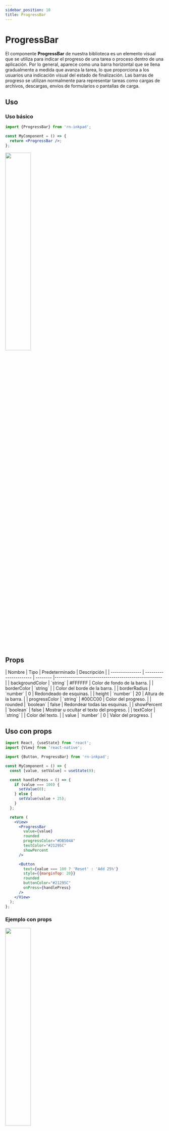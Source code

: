 ```yaml
---
sidebar_position: 10
title: ProgressBar
---
```


# ProgressBar

El componente **ProgressBar** de nuestra biblioteca es un elemento visual que se utiliza para indicar el progreso de una tarea o proceso dentro de una aplicación. Por lo general, aparece como una barra horizontal que se llena gradualmente a medida que avanza la tarea, lo que proporciona a los usuarios una indicación visual del estado de finalización. Las barras de progreso se utilizan normalmente para representar tareas como cargas de archivos, descargas, envíos de formularios o pantallas de carga.

## Uso

### Uso básico

```jsx
import {ProgressBar} from 'rn-inkpad';

const MyComponent = () => {
  return <ProgressBar />;
};
```

<img width="40%"  src="https://res.cloudinary.com/fercloudinary/image/upload/v1716306850/packages/progressbar/progress-simple_jqombo.png" />

## Props

<div class="table-responsive">
| Nombre | Tipo | Predeterminado | Descripción |
| --------------- | ---------------------- | -------- |----------------------------------------------------- |
| backgroundColor | `string` | #FFFFFF | Color de fondo de la barra. |
| borderColor | `string` |  | Color del borde de la barra. |
| borderRadius | `number` | 0 | Redondeado de esquinas. |
| height | `number` | 20 | Altura de la barra. |
| progressColor | `string` | #00CC00 | Color del progreso. |
| rounded | `boolean` | false | Redondear todas las esquinas. |
| showPercent | `boolean` | false | Mostrar u ocultar el texto del progreso. |
| textColor | `string` | | Color del texto. |
| value | `number` | 0 | Valor del progreso. |
</div>

## Uso con props

```jsx
import React, {useState} from 'react';
import {View} from 'react-native';

import {Button, ProgressBar} from 'rn-inkpad';

const MyComponent = () => {
  const [value, setValue] = useState(0);

  const handlePress = () => {
    if (value === 100) {
      setValue(0);
    } else {
      setValue(value + 25);
    }
  };

  return (
    <View>
      <ProgressBar
        value={value}
        rounded
        progressColor="#DB504A"
        textColor="#21295C"
        showPercent
      />

      <Button
        text={value === 100 ? 'Reset' : 'Add 25%'}
        style={{marginTop: 20}}
        rounded
        buttonColor="#21295C"
        onPress={handlePress}
      />
    </View>
  );
};
```

### Ejemplo con props

<img width="40%"  src="https://res.cloudinary.com/fercloudinary/image/upload/v1716306850/packages/progressbar/progress-props_vycrzf.gif" />
